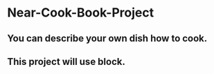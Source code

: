 # Near-Cook-Book-Project

## You can describe your own dish how to cook.

## This project will use block.

